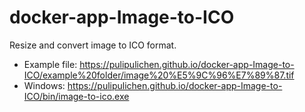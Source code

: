 # docker-app-Image-to-ICO
Resize and convert image to ICO format.

- Example file: https://pulipulichen.github.io/docker-app-Image-to-ICO/example%20folder/image%20%E5%9C%96%E7%89%87.tif
- Windows: https://pulipulichen.github.io/docker-app-Image-to-ICO/bin/image-to-ico.exe
